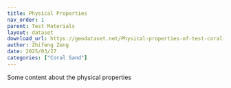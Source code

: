 ```yaml
---
title: Physical Properties
nav_order: 1
parent: Test Materials
layout: dataset
download_url: https://geodataset.net/Physical-properties-of-test-coral-sands.rar
author: Zhifeng Zeng
date: 2025/03/27
categories: ["Coral Sand"]
---
```



Some content about the physical properties
